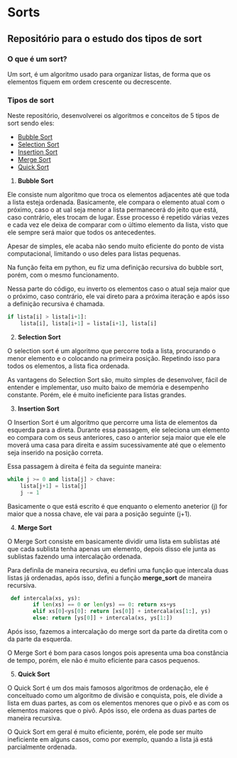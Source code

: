 # Sorts
## Repositório para o estudo dos tipos de sort 
### O que é um sort?
Um sort, é um algoritmo usado para organizar listas, de forma que os elementos fiquem em ordem crescente ou decrescente.

### Tipos de sort
Neste repositório, desenvolverei os algoritmos e conceitos de 5 tipos de sort sendo eles:
- [Bubble Sort](#a1) 
- [Selection Sort](#a2)
- [Insertion Sort](#a3)
- [Merge Sort](#a4)
- [Quick Sort](#a5)

1. **Bubble Sort** <a name="a1"></a>

Ele consiste num algoritmo que troca os elementos adjacentes até que toda a lista esteja ordenada.
Basicamente, ele compara o elemento atual com o próximo, caso o at
ual seja menor a lista permanecerá do jeito que está, caso contrário, eles trocam de lugar.
Esse processo é repetido várias vezes e cada vez ele deixa de comparar com o último elemento da lista, visto que ele
sempre será maior que todos os antecedentes.

Apesar de simples, ele acaba não sendo muito eficiente do ponto de vista computacional, limitando o uso deles para listas
pequenas.

Na função feita em python, eu fiz uma definição recursiva do bubble sort, porém, 
com o mesmo funcionamento.

Nessa parte do código, eu inverto os elementos caso o atual seja maior que o próximo, caso contrário, ele vai direto para a 
próxima iteração e após isso a definição recursiva é chamada.
```python
if lista[i] > lista[i+1]:
    lista[i], lista[i+1] = lista[i+1], lista[i]
```

2. **Selection Sort** <a name="a2"></a>

O selection sort é um algoritmo que percorre toda a lista, procurando o menor elemento e o colocando na primeira posição.
Repetindo isso para todos os elementos, a lista fica ordenada.

As vantagens do Selection Sort são, muito simples de desenvolver, fácil de entender e implementar, uso muito baixo de memória  e desempenho constante.
Porém, ele é muito ineficiente para listas grandes.

3. **Insertion Sort** <a name="a3"></a>

O Insertion Sort é um algoritmo que percorre uma lista de elementos da esquerda para a direta.
Durante essa passagem, ele seleciona um elemento eo compara com os seus anteriores, caso o anterior seja maior que ele
ele moverá uma casa para direita e assim sucessivamente até que o elemento seja inserido na posição correta.

Essa passagem à direita é feita da seguinte maneira:
```python
while j >= 0 and lista[j] > chave:
    lista[j+1] = lista[j]
    j -= 1
```
Basicamente o que está escrito é que enquanto o elemento aneterior (j) for maior que a nossa chave, ele vai para a posição seguinte (j+1).

4. **Merge Sort** <a name="a4"></a>

O Merge Sort consiste em basicamente dividir uma lista em sublistas até
que cada sublista tenha apenas um elemento, depois disso ele junta as sublistas fazendo
uma intercalação ordenada.

Para definíla de maneira recursiva, eu defini uma função que intercala duas listas já ordenadas, após isso, defini a função __merge_sort__
de maneira recursiva.
```python
 def intercala(xs, ys):
        if len(xs) == 0 or len(ys) == 0: return xs+ys
        elif xs[0]<ys[0]: return [xs[0]] + intercala(xs[1:], ys)
        else: return [ys[0]] + intercala(xs, ys[1:])
```
Após isso, fazemos a intercalação do merge sort da parte da diretita com o da parte da esquerda.

O Merge Sort é bom para casos longos pois apresenta uma boa constância de tempo, porém, ele não é muito eficiente para casos pequenos.

5. **Quick Sort** <a name="a5"></a>

O Quick Sort é um dos mais famosos algoritmos de ordenação, ele é conceituado 
como um algoritmo de divisão e conquista, pois, ele divide a lista em duas partes,
as com os elementos menores que o pivô e as com os elementos maiores que o pivô.
Após isso, ele ordena as duas partes de maneira recursiva.

O Quick Sort em geral é muito eficiente, porém, ele pode ser muito ineficiente em alguns casos, como por exemplo, quando a lista já está parcialmente ordenada.


